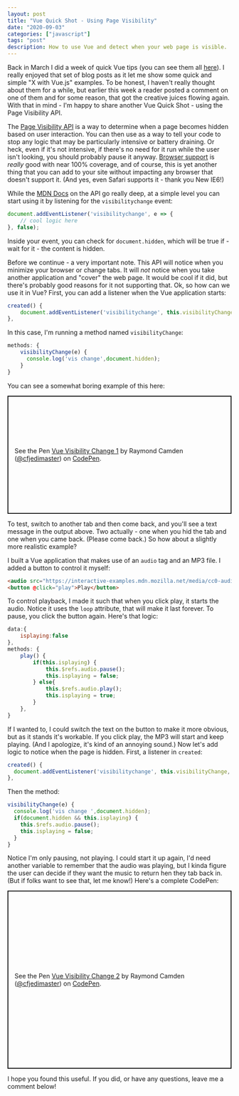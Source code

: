 ```yaml
---
layout: post
title: "Vue Quick Shot - Using Page Visibility"
date: "2020-09-03"
categories: ["javascript"]
tags: "post"
description: How to use Vue and detect when your web page is visible.
---
```


Back in March I did a week of quick Vue tips (you can see them all [here](https://www.raymondcamden.com/tags/vue+quick+shot/)). I really enjoyed that set of blog posts as it let me show some quick and simple "X with Vue.js" examples. To be honest, I haven't really thought about them for a while, but earlier this week a reader posted a comment on one of them and for some reason, that got the creative juices flowing again. With that in mind - I'm happy to share another Vue Quick Shot - using the Page Visibility API.

The [Page Visibility API](https://developer.mozilla.org/en-US/docs/Web/API/Page_Visibility_API) is a way to determine when a page becomes hidden based on user interaction. You can then use as a way to tell your code to stop any logic that may be particularly intensive or battery draining. Or heck, even if it's not intensive, if there's no need for it run while the user isn't looking, you should probably pause it anyway. [Browser support](https://caniuse.com/#feat=pagevisibility) is *really* good with near 100% coverage, and of course, this is yet another thing that you can add to your site without impacting any browser that doesn't support it. (And yes, even Safari supports it - thank you New IE6!) 

While the [MDN Docs](https://developer.mozilla.org/en-US/docs/Web/API/Page_Visibility_API) on the API go really deep, at a simple level you can start using it by listening for the `visibilitychange` event:

```js
document.addEventListener('visibilitychange', e => {
	// cool logic here
}, false);
```

Inside your event, you can check for `document.hidden`, which will be true if - wait for it - the content is hidden. 

Before we continue - a very important note. This API will notice when you minimize your browser or change tabs. It will *not* notice when you take another application and "cover" the web page. It would be cool if it did, but there's probably good reasons for it not supporting that. Ok, so how can we use it in Vue? First, you can add a listener when the Vue application starts:

```js
created() {
	document.addEventListener('visibilitychange', this.visibilityChange, false);
},
```

In this case, I'm running a method named `visibilityChange`:

```js
methods: {
    visibilityChange(e) {
      console.log('vis change',document.hidden);
	}
}
```

You can see a somewhat boring example of this here:

<p class="codepen" data-height="265" data-theme-id="dark" data-default-tab="result" data-user="cfjedimaster" data-slug-hash="ExKbZyy" style="height: 265px; box-sizing: border-box; display: flex; align-items: center; justify-content: center; border: 2px solid; margin: 1em 0; padding: 1em;" data-pen-title="Vue Visibility Change 1">
  <span>See the Pen <a href="https://codepen.io/cfjedimaster/pen/ExKbZyy">
  Vue Visibility Change 1</a> by Raymond Camden (<a href="https://codepen.io/cfjedimaster">@cfjedimaster</a>)
  on <a href="https://codepen.io">CodePen</a>.</span>
</p>
<script async src="https://static.codepen.io/assets/embed/ei.js"></script>

To test, switch to another tab and then come back, and you'll see a text message in the output above. Two actually - one when you hid the tab and one when you came back. (Please come back.) So how about a slightly more realistic example?

I built a Vue application that makes use of an `audio` tag and an MP3 file. I added a button to control it myself:

```html
<audio src="https://interactive-examples.mdn.mozilla.net/media/cc0-audio/t-rex-roar.mp3" loop ref="audio"></audio>
<button @click="play">Play</button>
```

To control playback, I made it such that when you click play, it starts the audio. Notice it uses the `loop` attribute, that will make it last forever. To pause, you click the button again. Here's that logic:

```js
data:{
	isplaying:false
},
methods: {
	play() {
		if(this.isplaying) {
			this.$refs.audio.pause();
			this.isplaying = false;
		} else{
			this.$refs.audio.play();
			this.isplaying = true;
		}
	},
}
```

If I wanted to, I could switch the text on the button to make it more obvious, but as it stands it's workable. If you click play, the MP3 will start and keep playing. (And I apologize, it's kind of an annoying sound.) Now let's add logic to notice when the page is hidden. First, a listener in `created`:

```js
created() {
  document.addEventListener('visibilitychange', this.visibilityChange, false);
},
```

Then the method:

```js
visibilityChange(e) {
  console.log('vis change ',document.hidden);
  if(document.hidden && this.isplaying) {
    this.$refs.audio.pause();
    this.isplaying = false;
  }
}
```

Notice I'm only pausing, not playing. I could start it up again, I'd need another variable to remember that the audio was playing, but I kinda figure the user can decide if they want the music to return hen they tab back in. (But if folks want to see that, let me know!) Here's a complete CodePen:

<p class="codepen" data-height="400" data-theme-id="dark" data-default-tab="js,result" data-user="cfjedimaster" data-slug-hash="YzqEpoQ" style="height: 400px; box-sizing: border-box; display: flex; align-items: center; justify-content: center; border: 2px solid; margin: 1em 0; padding: 1em;" data-pen-title="Vue Visibility Change 2">
  <span>See the Pen <a href="https://codepen.io/cfjedimaster/pen/YzqEpoQ">
  Vue Visibility Change 2</a> by Raymond Camden (<a href="https://codepen.io/cfjedimaster">@cfjedimaster</a>)
  on <a href="https://codepen.io">CodePen</a>.</span>
</p>
<script async src="https://static.codepen.io/assets/embed/ei.js"></script>

I hope you found this useful. If you did, or have any questions, leave me a comment below!
